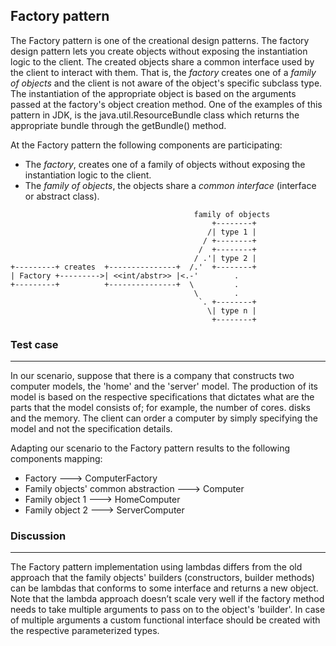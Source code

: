 ## Factory pattern

The Factory pattern is one of the creational design patterns. The factory design pattern lets you create objects without
exposing the instantiation logic to the client. The created objects share a common interface used by the client to
interact with them. That is, the _factory_ creates one of a _family of objects_ and the client is not aware of
the object's specific subclass type. The instantiation of the appropriate object is based on the arguments
passed at the factory's object creation method.
One of the examples of this pattern in JDK, is the java.util.ResourceBundle class which returns the appropriate bundle
through the getBundle() method.

At the Factory pattern the following components are participating:
* The _factory_, creates one of a family of objects without exposing the instantiation logic to the client.
* The _family of objects_, the objects share a _common interface_ (interface or abstract class).

```
                                         family of objects
                                             +--------+
                                            /| type 1 |
                                           / +--------+
                                          /  +--------+
                                         / .'| type 2 |
+---------+ creates  +---------------+  /.'  +--------+
| Factory +--------->| <<int/abstr>> |<.-'        .
+---------+          +---------------+  \         .
                                         \        .
                                          `. +--------+
                                            \| type n |
                                             +--------+
```

### Test case
----

In our scenario, suppose that there is a company that constructs two computer models, the 'home' and the 'server' model.
The production of its model is based on the respective specifications that dictates what are the parts that the model consists of;
for example, the number of cores. disks and the memory. The client can order a computer by simply specifying the model
and not the specification details.

Adapting our scenario to the Factory pattern results to the following components mapping:
* Factory                              --->   ComputerFactory
* Family objects' common abstraction   --->   Computer
* Family object 1                      --->   HomeComputer
* Family object 2                      --->   ServerComputer

### Discussion
----

The Factory pattern implementation using lambdas differs from the old approach that the family objects' builders
(constructors, builder methods) can be lambdas that conforms to some interface and returns a new object.
Note that the lambda approach doesn’t scale very well if the factory method needs to take multiple arguments
to pass on to the object's 'builder'. In case of multiple arguments a custom functional interface should be
created with the respective parameterized types.